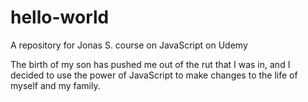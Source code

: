 # hello-world
A repository for Jonas S. course on JavaScript on Udemy

The birth of my son has pushed me out of the rut that I was in, and I decided to use the power of JavaScript to make changes to the life of myself and my family.
